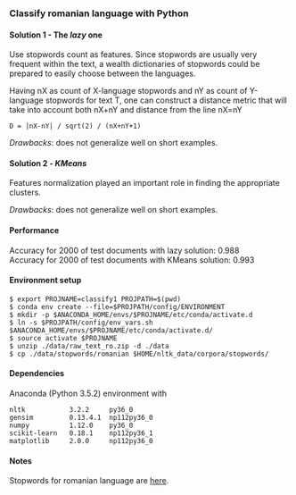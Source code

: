 ### Classify romanian language with Python


#### Solution 1 - The *lazy* one

Use stopwords count as features. Since stopwords are usually very frequent 
within the text, a wealth dictionaries of stopwords could be prepared to easily
choose between the languages.

Having nX as count of X-language stopwords and nY as count of Y-language
stopwords for text T, one can construct a distance metric that will take
into account both nX+nY and distance from the line nX=nY


```
D = |nX-nY| / sqrt(2) / (nX+nY+1)
```


*Drawbacks*: does not generalize well on short examples.


#### Solution 2 - *KMeans*

Features normalization played an important role in finding
the appropriate clusters.


*Drawbacks*: does not generalize well on short examples.


#### Performance

Accuracy for 2000 of test documents with lazy solution: 0.988  
Accuracy for 2000 of test documents with KMeans solution: 0.993


#### Environment setup

```
$ export PROJNAME=classify1 PROJPATH=$(pwd)
$ conda env create --file=$PROJPATH/config/ENVIRONMENT
$ mkdir -p $ANACONDA_HOME/envs/$PROJNAME/etc/conda/activate.d
$ ln -s $PROJPATH/config/env_vars.sh $ANACONDA_HOME/envs/$PROJNAME/etc/conda/activate.d/
$ source activate $PROJNAME
$ unzip ./data/raw_text_ro.zip -d ./data
$ cp ./data/stopwords/romanian $HOME/nltk_data/corpora/stopwords/
```

#### Dependencies

Anaconda (Python 3.5.2) environment with

```
nltk           3.2.2     py36_0
gensim         0.13.4.1  np112py36_0
numpy          1.12.0    py36_0
scikit-learn   0.18.1    np112py36_1
matplotlib     2.0.0     np112py36_0
```


#### Notes

Stopwords for romanian language are [here](http://www.ranks.nl/stopwords/romanian).
